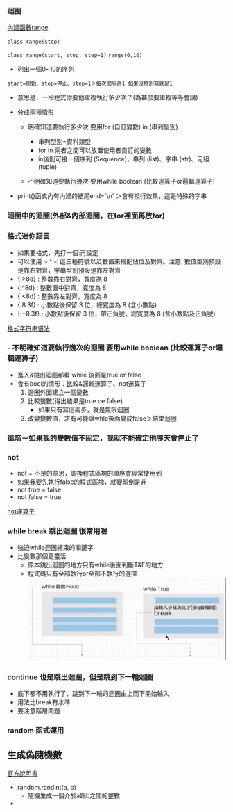 ### 迴圈
[內建函數range](https://docs.python.org/zh-tw/3/library/functions.html#func-range)

`class range(stop)`

`class range(start, stop, step=1)`
`range(0,10)`
- 列出一個0~10的序列

`start=開始、stop=停止、step=1＞每次間隔為1 如果沒特別寫就是1`
- 意思是，一段程式你要他重複執行多少次？(為甚麼要重複等等會講)
- 分成兩種情形
    - 明確知道要執行多少次 要用for (自訂變數) in (串列型別)
        - 串列型別=資料類型
        - for in 兩者之間可以放置使用者自訂的變數
        - in後則可接一個序列 (Sequence)，串列 (list)、字串 (str)、元組 (tuple) 

    - 不明確知道要執行幾次 要用while boolean (比較運算子or邏輯運算子)

- print()函式內有內建的結尾end='\n' ＞會有換行效果，這是特殊的字串

### 迴圈中的迴圈(外部&內部迴圈，在for裡面再放for)

### 格式迷你語言
- 如果要格式，先打一個:再設定
- 可以使用 > ^ < 這三種符號以及數值來搭配佔位及對齊。注意: 數值型別預設是靠右對齊，字串型別預設是靠左對齊
- {:>8d}      : 整數靠右對齊，寬度為 8
- {:^8d}      : 整數置中對齊，寬度為 8
- {:<8d}      : 整數靠左對齊，寬度為 8
- {:8.3f}     : 小數點後保留 3 位，總寬度為 8 (含小數點)
- {:+8.3f}    : 小數點後保留 3 位，帶正負號，總寬度為 8 (含小數點及正負號)

[格式字符串语法](https://docs.python.org/zh-tw/3/library/string.html?highlight=%E8%BF%B7%E4%BD%A0)

### - 不明確知道要執行幾次的迴圈 要用while boolean (比較運算子or邏輯運算子)
- 進入&跳出迴圈都看 while 後面是true or false
- 會有bool的情形：比較&邏輯運算子、not運算子
    1. 迴圈外面建立一個變數
    2. 比較變數(得出結果是true oe false)
        - 如果只有寫這兩步，就是無限迴圈
    3. 改變變數值，才有可能讓whle後面變成false＞結束迴圈

### 進階－如果我的變數值不固定，我就不能確定他哪天會停止了

### not
- not = 不是的意思，調換程式區塊的順序會經常使用到
- 如果我要先執行false的程式區塊，就要顛倒是非
- not true = false
- not false = true 

[not運算子](https://shengyu7697.github.io/python-not/)

### while break 跳出迴圈 很常用喔
- 強迫while迴圈結束的關鍵字
- 比變數那個更靈活
    - 原本跳出迴圈的地方只有while後面判斷T&F的地方
    - 程式碼只有全部執行or全部不執行的選擇
![Alt text](image.png)

### continue 也是跳出迴圈，但是跳到下一輪迴圈
- 底下都不用執行了，跳到下一輪的迴圈由上而下開始輸入
- 用法比break有水準
- 要注意階層問題

### random 函式運用
## 生成偽隨機數
[官方說明書](https://docs.python.org/zh-tw/3/library/random.html?highlight=randint)
- random.randint(a, b)
    - 隨機生成一個介於a跟b之間的整數
- 